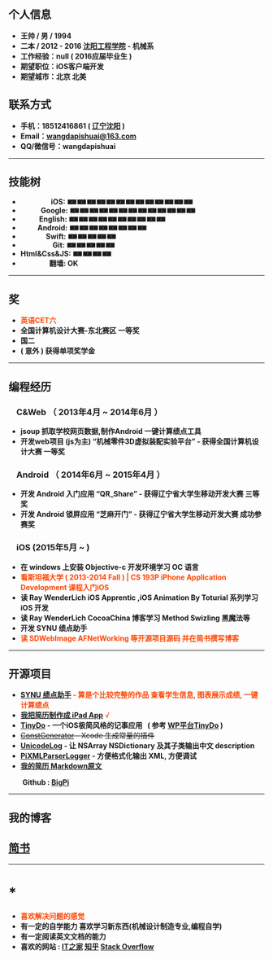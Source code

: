 ## 个人信息

 - **王帅 / 男 / 1994**
 - **二本 / 2012 - 2016 [沈阳工程学院](http://www.sie.edu.cn) - 机械系**
 - **工作经验：null ( 2016应届毕业生 )**
 - **期望职位：iOS客户端开发**
 - **期望城市：北京 北美**

## 联系方式

- **手机：18512416861 ( [辽宁沈阳](http://j.map.baidu.com/YMRz7) )**
- **Email：wangdapishuai@163.com**
- **QQ/微信号：wangdapishuai**

---

## 技能树

- **&nbsp;&nbsp;&nbsp;&nbsp;&nbsp;&nbsp;&nbsp;&nbsp;&nbsp;&nbsp;&nbsp;&nbsp;&nbsp;&nbsp;&nbsp;&nbsp;&nbsp;&nbsp;iOS: 🀰🀰🀰🀰🀰🀰🀰🀰🀰🀰🀰🀰🀰**
- **&nbsp;&nbsp;&nbsp;&nbsp;&nbsp;&nbsp;&nbsp;&nbsp;&nbsp;&nbsp;&nbsp;&nbsp;Google: 🀰🀰🀰🀰🀰🀰🀰🀰🀰🀰🀰🀰🀰**
- **&nbsp;&nbsp;&nbsp;&nbsp;&nbsp;&nbsp;&nbsp;&nbsp;&nbsp;&nbsp;&nbsp;English: 🀰🀰🀰🀰🀰🀰🀰🀰🀰🀰**
- **&nbsp;&nbsp;&nbsp;&nbsp;&nbsp;&nbsp;&nbsp;&nbsp;&nbsp;&nbsp;Android: 🀰🀰🀰🀰🀰🀰🀰🀰**
- **&nbsp;&nbsp;&nbsp;&nbsp;&nbsp;&nbsp;&nbsp;&nbsp;&nbsp;&nbsp;&nbsp;&nbsp;&nbsp;&nbsp;&nbsp;Swift: 🀰🀰🀰🀰🀰**
- **&nbsp;&nbsp;&nbsp;&nbsp;&nbsp;&nbsp;&nbsp;&nbsp;&nbsp;&nbsp;&nbsp;&nbsp;&nbsp;&nbsp;&nbsp;&nbsp;&nbsp;&nbsp;&nbsp;Git: 🀰🀰🀰🀰🀰**
- **Html&Css&JS: 🀰🀰🀰🀰**
- **&nbsp;&nbsp;&nbsp;&nbsp;&nbsp;&nbsp;&nbsp;&nbsp;&nbsp;&nbsp;&nbsp;&nbsp;&nbsp;&nbsp;&nbsp;&nbsp;&nbsp;翻墙: OK**

---
## 奖

- <font color=#FF4500 >**英语CET六**</font>
- **全国计算机设计大赛-东北赛区 一等奖**
- **国二**
- **( 意外 ) 获得单项奖学金**

---

## 编程经历

### &nbsp;&nbsp;&nbsp;&nbsp;C&Web （ 2013年4月 ~ 2014年6月 ）


- **jsoup 抓取学校网页数据,制作Android 一键计算绩点工具**
- **开发web项目 (js为主) “机械零件3D虚拟装配实验平台” - 获得全国计算机设计大赛 一等奖**
 

 
### &nbsp;&nbsp;&nbsp;&nbsp;Android （ 2014年6月 ~ 2015年4月 ）
- **开发 Android 入门应用 “QR_Share” - 获得辽宁省大学生移动开发大赛 三等奖**
- **开发 Android 锁屏应用 “芝麻开门” - 获得辽宁省大学生移动开发大赛 成功参赛奖**

### &nbsp;&nbsp;&nbsp;&nbsp;iOS (2015年5月 ~ )

- **在 windows 上安装 Objective-c 开发环境学习 OC 语言**
- <font color=#FF4500 >**看斯坦福大学 ( 2013-2014 Fall ) | CS 193P iPhone Application Development 课程入门iOS**</font>
- **读 Ray WenderLich iOS Apprentic ,iOS Animation By Toturial 系列学习 iOS 开发**
- **读 Ray WenderLich CocoaChina 博客学习 Method Swizling 黑魔法等**
- **开发 SYNU 绩点助手**  
- <font color=#FF4500 >**读 SDWebImage AFNetWorking 等开源项目源码 并在简书撰写博客**</font>



---
## 开源项目

- <font color=#FF4500 >**[SYNU 绩点助手](https://github.com/Big-Pi/GPAQuery) - 算是个比较完整的作品 查看学生信息, 图表展示成绩, 一键计算绩点**</font>
- **[我把简历制作成 iPad App](https://github.com/Big-Pi/GPAQuery)**  <font color=#FF4500 >√</font>
- **[TinyDo](https://github.com/Big-Pi/TinyDo) - 一个iOS极简风格的记事应用 &nbsp;&nbsp;( 参考 [WP平台TinyDo](http://www.windowsphone.com/zh-cn/store/app/tinydo/ea0f699d-f6c0-4008-a228-8d9d1974c2c6) )**  
- ~~[ConstGenerator](https://github.com/Big-Pi/ConstGenerator) - Xcode 生成常量的插件~~
- **[UnicodeLog](https://github.com/Big-Pi/UnicodeLog) - 让 NSArray NSDictionary 及其子类输出中文 description**
- **[PiXMLParserLogger](https://github.com/Big-Pi/PiXMLParserLogger) - 方便格式化输出 XML, 方便调试**
- **[我的简历 Markdown原文](https://github.com/Big-Pi/Resume.md)**

&nbsp;&nbsp;&nbsp;&nbsp;&nbsp;&nbsp;&nbsp;**Github : [BigPi](https://github.com/Big-Pi)**

---
## 我的博客
## [简书](http://www.jianshu.com/users/192cd7521ac8/latest_articles)

---

# *
- <font color=#FF4500 >**喜欢解决问题的感觉**</font>
- **有一定的自学能力 喜欢学习新东西(机械设计制造专业,编程自学)**
- **有一定阅读英文文档的能力**
- **喜欢的网站 : [IT之家](http://www.ithome.com) [知乎](http://www.zhihu.com) [Stack Overflow](http://stackoverflow.com)** 


